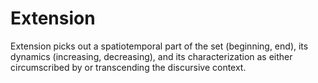 # Extension
Extension picks out a spatiotemporal part of the set (beginning, end), its dynamics (increasing, decreasing), and its characterization as either circumscribed by or transcending the discursive context. 
